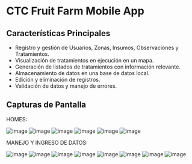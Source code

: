# CTC Fruit Farm Mobile App

## Características Principales

- Registro y gestión de Usuarios, Zonas, Insumos, Observaciones y Tratamientos.
- Visualización de tratamientos en ejecución en un mapa.
- Generación de listados de tratamientos con información relevante.
- Almacenamiento de datos en una base de datos local.
- Edición y eliminación de registros.
- Validación de datos y manejo de errores.

## Capturas de Pantalla

HOMES:

![image](https://github.com/MaxiColman/CTC-Fruit-Farm/assets/112301326/3ff0d310-0e3b-4181-a476-4d7c0af4754b)
![image](https://github.com/MaxiColman/CTC-Fruit-Farm/assets/112301326/430f9ee8-0061-425e-a23a-3b7a09eeef56)
![image](https://github.com/MaxiColman/CTC-Fruit-Farm/assets/112301326/db11d2d7-41e7-4f3c-bda0-a31b1eefefb7)
![image](https://github.com/MaxiColman/CTC-Fruit-Farm/assets/112301326/19420a0d-6ecf-499c-9a3a-22b89710717c)
![image](https://github.com/MaxiColman/CTC-Fruit-Farm/assets/112301326/8e3ef675-66c7-491b-9161-4cb9d6d6b375)
![image](https://github.com/MaxiColman/CTC-Fruit-Farm/assets/112301326/6672e8d5-0a07-4571-8f13-dc83537ca798)

MANEJO Y INGRESO DE DATOS:

![image](https://github.com/MaxiColman/CTC-Fruit-Farm/assets/112301326/a372a24e-354f-4b9d-9ddc-65e8266f33c4)
![image](https://github.com/MaxiColman/CTC-Fruit-Farm/assets/112301326/1b7a5a72-6f57-4729-b51e-7166de812f7a)
![image](https://github.com/MaxiColman/CTC-Fruit-Farm/assets/112301326/1f46b167-ebea-48af-9f14-9020050104de)
![image](https://github.com/MaxiColman/CTC-Fruit-Farm/assets/112301326/ec74452a-9885-4df0-af93-e2079adb4245)
![image](https://github.com/MaxiColman/CTC-Fruit-Farm/assets/112301326/251ccd88-39e4-4c92-a14e-77f87eef4a85)
![image](https://github.com/MaxiColman/CTC-Fruit-Farm/assets/112301326/8875f468-6a0d-4d6c-9eec-4d6fc8081f72)
![image](https://github.com/MaxiColman/CTC-Fruit-Farm/assets/112301326/8bb12e28-de0a-41c8-9439-efc3bb811087)
![image](https://github.com/MaxiColman/CTC-Fruit-Farm/assets/112301326/6632f777-4ba7-46c0-af54-cfa48508e407)
















